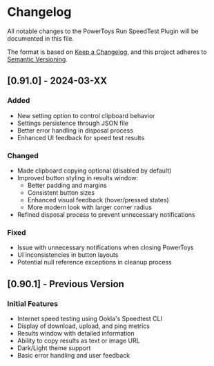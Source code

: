 # Changelog

All notable changes to the PowerToys Run SpeedTest Plugin will be documented in this file.

The format is based on [Keep a Changelog](https://keepachangelog.com/en/1.0.0/),
and this project adheres to [Semantic Versioning](https://semver.org/spec/v2.0.0.html).

## [0.91.0] - 2024-03-XX

### Added
- New setting option to control clipboard behavior
- Settings persistence through JSON file
- Better error handling in disposal process
- Enhanced UI feedback for speed test results

### Changed
- Made clipboard copying optional (disabled by default)
- Improved button styling in results window:
  - Better padding and margins
  - Consistent button sizes
  - Enhanced visual feedback (hover/pressed states)
  - More modern look with larger corner radius
- Refined disposal process to prevent unnecessary notifications

### Fixed
- Issue with unnecessary notifications when closing PowerToys
- UI inconsistencies in button layouts
- Potential null reference exceptions in cleanup process

## [0.90.1] - Previous Version

### Initial Features
- Internet speed testing using Ookla's Speedtest CLI
- Display of download, upload, and ping metrics
- Results window with detailed information
- Ability to copy results as text or image URL
- Dark/Light theme support
- Basic error handling and user feedback 